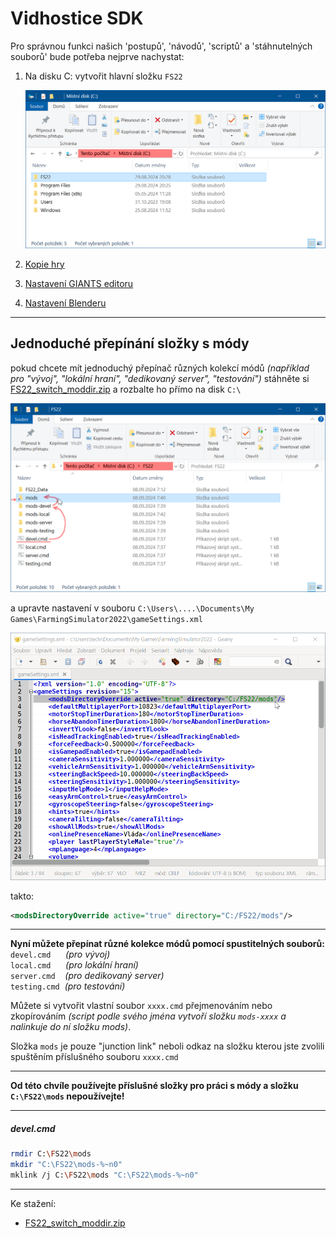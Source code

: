 # Vidhostice SDK

Pro správnou funkci našich 'postupů', 'návodů', 'scriptů' a 'stáhnutelných souborů' bude potřeba nejprve nachystat:

1. Na disku C: vytvořit hlavní složku `FS22`

   ![Místní_disk_C](Mistni_disk_C.png)

1. [Kopie hry](01_game_folder/01_game_folder.md)

1. [Nastavení GIANTS editoru](02_giants_editor/02_giants_editor.md)

1. [Nastavení Blenderu](03_blender/03_blender.md)

---

## Jednoduché přepínání složky s módy

pokud chcete mít jednoduchý přepínač různých kolekcí módů _(například pro "vývoj", "lokální hraní", "dedikovaný server", "testování")_ 
stáhněte si [FS22_switch_moddir.zip](FS22_switch_moddir.zip) a rozbalte ho přímo na disk `C:\`

![FS22](FS22.png)

a upravte nastavení v souboru `C:\Users\....\Documents\My Games\FarmingSimulator2022\gameSettings.xml`

![gameSettings.xml](gameSettings.xml.png)

takto:

```xml
<modsDirectoryOverride active="true" directory="C:/FS22/mods"/>
```

---

**Nyní můžete přepínat různé kolekce módů pomocí spustitelných souborů:**
<br/>`devel.cmd`&nbsp;&nbsp;&nbsp;&nbsp;&nbsp;&nbsp;_(pro vývoj)_
<br/>`local.cmd`&nbsp;&nbsp;&nbsp;&nbsp;&nbsp;&nbsp;_(pro lokální hraní)_
<br/>`server.cmd`&nbsp;&nbsp;&nbsp;&nbsp;_(pro dedikovaný server)_
<br/>`testing.cmd`&nbsp;&nbsp;_(pro testování)_

Můžete si vytvořit vlastní soubor `xxxx.cmd` přejmenováním nebo zkopírováním _(script podle svého jména vytvoří složku `mods-xxxx` a nalinkuje do ní složku mods)_.

Složka `mods` je pouze "junction link" neboli odkaz na složku kterou jste zvolili spuštěním příslušného souboru `xxxx.cmd`

---

**Od této chvíle používejte příslušné složky pro práci s módy a složku `C:\FS22\mods` nepoužívejte!**

---

##### devel.cmd

```bash
rmdir C:\FS22\mods
mkdir "C:\FS22\mods-%~n0"
mklink /j C:\FS22\mods "C:\FS22\mods-%~n0"
```

---

Ke stažení:
- [FS22_switch_moddir.zip](FS22_switch_moddir.zip)
